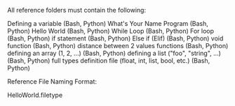 All reference folders must contain the following:

Defining a variable
    (Bash, Python)
What's Your Name Program
    (Bash, Python)
Hello World
    (Bash, Python)
While Loop
    (Bash, Python)
For loop
    (Bash, Python)
if statement
    (Bash, Python)
Else if (Elif)
    (Bash, Python)
void function
    (Bash, Python)
distance between 2 values functions
    (Bash, Python)
defining an array (1, 2, ...)
    (Bash, Python)
defining a list ("foo", "string", ...)
    (Bash, Python)
full types definition file (float, int, list, bool, etc.)
    (Bash, Python)


Reference File Naming Format:

HelloWorld.filetype
